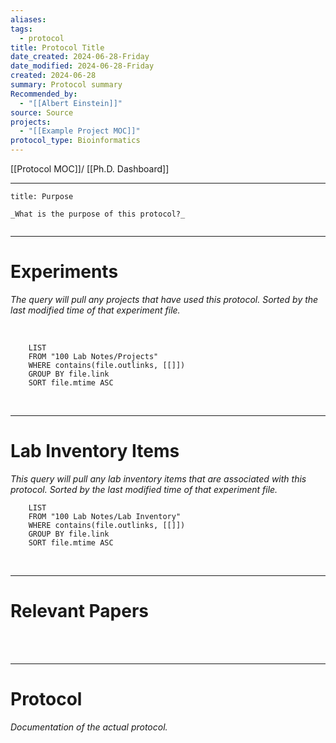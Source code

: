```yaml
---
aliases: 
tags:
  - protocol
title: Protocol Title
date_created: 2024-06-28-Friday
date_modified: 2024-06-28-Friday
created: 2024-06-28
summary: Protocol summary
Recommended_by:
  - "[[Albert Einstein]]"
source: Source
projects:
  - "[[Example Project MOC]]"
protocol_type: Bioinformatics
---
```


[[Protocol MOC]]/ [[Ph.D. Dashboard]] 

---


```ad-abstract
title: Purpose

_What is the purpose of this protocol?_


```

---

# Experiments  
_The query will pull any projects that have used this protocol. Sorted by the last modified time of that experiment file._

<br> 

```dataview
	LIST 
	FROM "100 Lab Notes/Projects" 
	WHERE contains(file.outlinks, [[]])
	GROUP BY file.link
	SORT file.mtime ASC
```

<br> 

---

# Lab Inventory Items
_This query will pull any lab inventory items that are associated with this protocol. Sorted by the last modified time of that experiment file._
<br> 

```dataview
	LIST 
	FROM "100 Lab Notes/Lab Inventory" 
	WHERE contains(file.outlinks, [[]])
	GROUP BY file.link
	SORT file.mtime ASC
```

<br> 

---

# Relevant Papers 

<br> 




<br> 

---

# Protocol
_Documentation of the actual protocol._




